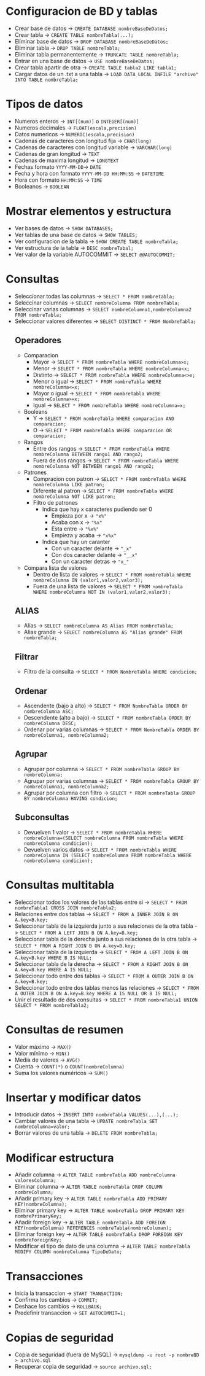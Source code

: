 # Configuracion de BD y tablas
* Crear base de datos -> `CREATE DATABASE nombreBaseDeDatos;`
* Crear tabla -> `CREATE TABLE nombreTabla(...);`
* Eliminar base de datos -> `DROP DATABASE nombreBaseDeDatos;`
* Eliminar tabla -> `DROP TABLE nombreTabla;`
* Eliminar tabla permanentemente -> `TRUNCATE TABLE nombreTabla;`
* Entrar en una base de datos -> `USE nombreBaseDeDatos;`
* Crear tabla apartir de otra -> `CREATE TABLE tabla2 LIKE tabla1;`
* Cargar datos de un .txt a una tabla -> `LOAD DATA LOCAL INFILE "archivo" INTO TABLE nombreTabla;`

# Tipos de datos
* Numeros enteros -> `INT[(num)]` o `INTEGER[(num)]`
* Numeros decimales -> `FLOAT(escala,precision)`
* Datos numericos -> `NUMERIC(escala,precision)`
* Cadenas de caracteres con longitud fija -> `CHAR(long)`
* Cadenas de caracteres con longitud variable -> `VARCHAR(long)`
* Cadenas de gran longitud -> `TEXT`
* Cadenas de maxima longitud -> `LONGTEXT`
* Fechas formato `YYYY-MM-DD`-> `DATE`
* Fecha y hora con formato `YYYY-MM-DD HH:MM:SS` -> `DATETIME`
* Hora con formato `HH:MM:SS` -> `TIME`
* Booleanos -> `BOOLEAN`

# Mostrar elementos y estructura
* Ver bases de datos -> `SHOW DATABASES;`
* Ver tablas de una base de datos -> `SHOW TABLES;`
* Ver configuracion de la tabla -> `SHOW CREATE TABLE nombreTabla;`
* Ver estructura de la tabla -> `DESC nombreTabal;`
* Ver valor de la variable AUTOCOMMIT -> `SELECT @@AUTOCOMMIT;`

# Consultas
* Seleccionar todas las columnas -> `SELECT * FROM nombreTabla;`
* Seleccinar columnas -> `SELECT nombreColumna FROM nombreTabla;`
* Seleccinar varias columnas -> `SELECT nombreColumna1,nombreColumna2 FROM nombreTabla;`
* Seleccionar valores diferentes -> `SELECT DISTINCT * FROM NombreTabla;`
    ## Operadores
    * Comparacion
        * Mayor -> `SELECT * FROM nombreTabla WHERE nombreColumna>x;`
        * Menor -> `SELECT * FROM nombreTabla WHERE nombreColumna<x;`
        * Distinto -> `SELECT * FROM nombreTabla WHERE nombreColumna<>x;`
        * Menor o igual -> `SELECT * FROM nombreTabla WHERE nombreColumna<=x;`
        * Mayor o igual -> `SELECT * FROM nombreTabla WHERE nombreColumna>=x;`
        * Igual -> `SELECT * FROM nombreTabla WHERE nombreColumna=x;`
    * Booleans
        * Y -> `SELECT * FROM nombreTabla WHERE comparacion AND comparacion;`
        * O -> `SELECT * FROM nombreTabla WHERE comparacion OR comparacion;`
    * Rangos
        * Entre dos rangos -> `SELECT * FROM nombreTabla WHERE nombreColumna BETWEEN rango1 AND rango2;`
        * Fuera de dos rangos -> `SELECT * FROM nombreTabla WHERE nombreColumna NOT BETWEEN rango1 AND rango2;`
    * Patrones
        * Compracion con patron -> `SELECT * FROM nombreTabla WHERE nombreColumna LIKE patron;`
        * Diferente al patron -> `SELECT * FROM nombreTabla WHERE nombreColumna NOT LIKE patron;`
        * Filtro de patrones
            * Indica que hay x caracteres pudiendo ser 0
                * Empieza por x -> `"x%"`
                * Acaba con x -> `"%x"`
                * Esta entre -> `"%x%"`
                * Empieza y acaba -> `"x%x"`
            * Indica que hay un caranter
                * Con un caracter delante -> `"_x"`
                * Con dos caracter delante -> `"__x"`
                * Con un caracter detras -> `"x_"`
    * Compara lista de valores
        * Dentro de lista de valores -> `SELECT * FROM nombreTabla WHERE nombreColumna IN (valor1,valor2,valor3);`
        * Fuera de una lista de valores -> `SELECT * FROM nombreTabla WHERE nombreColumna NOT IN (valor1,valor2,valor3);`
    ## ALIAS
    * Alias -> `SELECT nombreColumna AS Alias FROM nombreTabla;`
    * Alias grande -> `SELECT nombreColumna AS "Alias grande" FROM nombreTabla;`
    ## Filtrar
    * Filtro de la consulta -> `SELECT * FROM NombreTabla WHERE condicion;`
    ## Ordenar
    * Ascendente (bajo a alto) -> `SELECT * FROM NombreTabla ORDER BY nombreColumna ASC;`
    * Descendente (alto a bajo) -> `SELECT * FROM nombreTabla ORDER BY nombreColumna DESC;`
    * Ordenar por varias columnas -> `SELECT * FROM NombreTabla ORDER BY nombreColumna1, nombreColumna2;`
    ## Agrupar
    * Agrupar por columna -> `SELECT * FROM nombreTabla GROUP BY nombreColumna;`
    * Agrupar por varias columnas -> `SELECT * FROM nombreTabla GROUP BY nombreColumna1, nombreColumna2;`
    * Agrupar por columna con filtro -> `SELECT * FROM nombreTabla GROUP BY nombreColumna HAVING condicion;`
    ## Subconsultas
    * Devuelven 1 valor -> `SELECT * FROM nombreTabla WHERE nombreColumna=(SELECT nombreColumna FROM nombreTabla WHERE nombreColumna condicion);`
    * Devuelven varios datos -> `SELECT * FROM nombreTabla WHERE nombreColumna IN (SELECT nombreColumna FROM nombreTabla WHERE nombreColumna condicion);`

# Consultas multitabla
* Seleccionar todos los valores de las tablas entre si -> `SELECT * FROM nombreTabla1 CROSS JOIN nombreTabla2;`
* Relaciones entre dos tablas -> `SELECT * FROM A INNER JOIN B ON A.key=B.key;`
* Seleccionar tabla de la izquierda junto a sus relaciones de la otra tabla -> `SELECT * FROM A LEFT JOIN B ON A.key=B.key;`
* Seleccionar tabla de la derecha junto a sus relaciones de la otra tabla -> `SELECT * FROM A RIGHT JOIN B ON A.key=B.key;`
* Seleccionar tabla de la izquierda -> `SELECT * FROM A LEFT JOIN B ON A.key=B.key WHERE B IS NULL;`
* Seleccionar tabla de la derecha -> `SELECT * FROM A RIGHT JOIN B ON A.key=B.key WHERE A IS NULL;`
* Seleccionar todo entre dos tablas -> `SELECT * FROM A OUTER JOIN B ON A.key=B.key;`
* Seleccionar todo entre dos tablas menos las relaciones -> `SELECT * FROM A OUTER JOIN B ON A.key=B.key WHERE A IS NULL OR B IS NULL;`
* Unir el resultado de dos consultas -> `SELECT * FROM nombreTabla1 UNION SELECT * FROM nombreTabla2;`

# Consultas de resumen
* Valor máximo -> `MAX()`
* Valor mínimo -> `MIN()`
* Media de valores -> `AVG()`
* Cuenta -> `COUNT(*)` o `COUNT(nombreColumna)`
* Suma los valores numéricos -> `SUM()`

# Insertar y modificar datos
* Introducir datos -> `INSERT INTO nombreTabla VALUES(...),(...);`
* Cambiar valores de una tabla -> `UPDATE nombreTabla SET nombreColumna=valor;`
* Borrar valores de una tabla -> `DELETE FROM nombreTabla;`

# Modificar estructura
* Añadir columna -> `ALTER TABLE nombreTabla ADD nombreColumna valoresColumna;`
* Eliminar columna -> `ALTER TABLE nombreTabla DROP COLUMN nombreColumna;`
* Añadir primary key -> `ALTER TABLE nombreTabla ADD PRIMARY KEY(nombreColumna);`
* Eliminar primary key -> `ALTER TABLE nombreTabla DROP PRIMARY KEY nombrePrimaryKey;`
* Añadir foreign key -> `ALTER TABLE nombreTabla ADD FOREIGN KEY(nombreColumna) REFERENCES nombreTabla(nombreColuman);`
* Eliminar foreign key -> `ALTER TABLE nombreTabla DROP FOREIGN KEY nombreForeignKey;`
* Modificar el tipo de dato de una columna -> `ALTER TABLE nombreTabla MODIFY COLUMN nombreColumna TipoDeDato;`

# Transacciones
* Inicia la transaccion -> `START TRANSACTION;`
* Confirma los cambios -> `COMMIT;`
* Deshace los cambios -> `ROLLBACK;`
* Predefinir transaccion -> `SET AUTOCOMMIT=1;`
        
# Copias de seguridad
* Copia de seguridad (fuera de MySQL) -> `mysqldump -u root -p nombreBD > archivo.sql`
* Recuperar copia de seguridad → `source archivo.sql;`